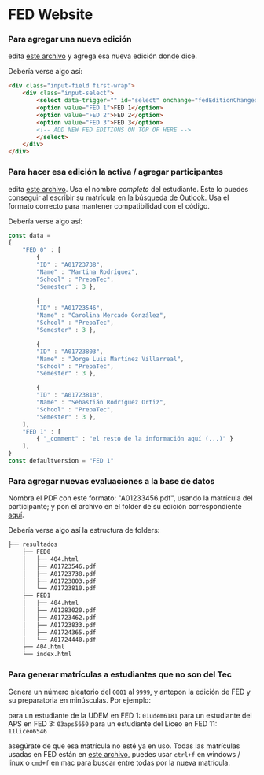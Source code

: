 # FED Website

### Para agregar una nueva edición
edita [este archivo](resultados/index.html#L36) y agrega esa nueva edición donde dice. 

Debería verse algo así:

```html
<div class="input-field first-wrap">
    <div class="input-select">
        <select data-trigger="" id="select" onchange="fedEditionChanged()">
        <option value="FED 1">FED 1</option>
        <option value="FED 2">FED 2</option>
        <option value="FED 3">FED 3</option>
        <!-- ADD NEW FED EDITIONS ON TOP OF HERE -->
        </select>
    </div>
</div>
```

### Para hacer esa edición la activa / agregar participantes
edita [este archivo](js/data.js). Usa el nombre *completo* del estudiante. Éste lo puedes conseguir al escribir su matrícula en [la búsqueda de Outlook](https://outlook.office365.com/people/). Usa el formato correcto para mantener compatibilidad con el código.

Debería verse algo así:

```JavaScript
const data = 
{
    "FED 0" : [
        { 
        "ID" : "A01723738", 
        "Name" : "Martina Rodríguez",
        "School" : "PrepaTec",
        "Semester" : 3 },

        { 
        "ID" : "A01723546",
        "Name" : "Carolina Mercado González",
        "School" : "PrepaTec",
        "Semester" : 3 },

        {
        "ID" : "A01723803",
        "Name" : "Jorge Luis Martínez Villarreal",
        "School" : "PrepaTec",
        "Semester" : 3 },

        { 
        "ID" : "A01723810",
        "Name" : "Sebastián Rodríguez Ortiz",
        "School" : "PrepaTec",
        "Semester" : 3 },
    ],
    "FED 1" : [
        { "_comment" : "el resto de la información aquí (...)" }
    ],
}
const defaultversion = "FED 1"
```

### Para agregar nuevas evaluaciones a la base de datos
Nombra el PDF con este formato: "A01233456.pdf", usando la matrícula del participante; y pon el archivo en el folder de su edición correspondiente [aquí](resultados/). 

Debería verse algo así la estructura de folders:

```BASH
├── resultados
    ├── FED0
    │   ├── 404.html
    │   ├── A01723546.pdf
    │   ├── A01723738.pdf
    │   ├── A01723803.pdf
    │   └── A01723810.pdf
    ├── FED1
    │   ├── 404.html
    │   ├── A01283020.pdf
    │   ├── A01723462.pdf
    │   ├── A01723833.pdf
    │   ├── A01724365.pdf
    │   └── A01724440.pdf
    ├── 404.html
    └── index.html
```

### Para generar matrículas a estudiantes que no son del Tec
Genera un número aleatorio del `0001` al `9999`, y antepon la edición de FED y su preparatoria en minúsculas. Por ejemplo:

 para un estudiante de la UDEM en FED 1: `01udem6181`
 para un estudiante del APS en FED 3: `03aps5650`
 para un estudiante del Liceo en FED 11: `11liceo6546`

 asegúrate de que esa matrícula no esté ya en uso. Todas las matrículas usadas en FED están en [este archivo](js/data.js), puedes usar `ctrl+f` en windows / linux o `cmd+f` en mac para buscar entre todas por la nueva matrícula.